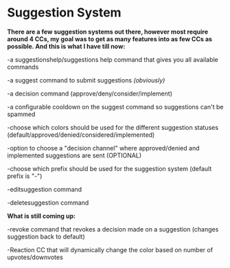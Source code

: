 # Suggestion System

**There are a few suggestion systems out there, however most require around 4 CCs, my goal was to get as many features into as few CCs as possible. And this is what I have till now:**

-a suggestionshelp/suggestions help command that gives you all available commands

-a suggest command to submit suggestions *(obviously)*

-a decision command (approve/deny/consider/implement)

-a configurable cooldown on the suggest command so suggestions can't be spammed

-choose which colors should be used for the different suggestion statuses (default/approved/denied/considered/implemented)

-option to choose a "decision channel" where approved/denied and implemented suggestions are sent (OPTIONAL)

-choose which prefix should be used for the suggestion system (default prefix is "-")

-editsuggestion command

-deletesuggestion command

**What is still coming up:**

-revoke command that revokes a decision made on a suggestion (changes suggestion back to default)

-Reaction CC that will dynamically change the color based on number of upvotes/downvotes
